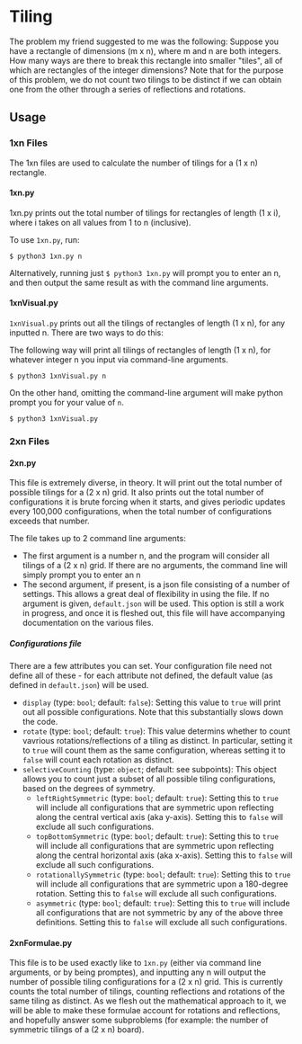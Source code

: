 # Tiling

The problem my friend suggested to me was the following: 
Suppose you have a rectangle of dimensions (m x n), where m and n are both integers. How many ways are there to break this rectangle into smaller "tiles", all of which are rectangles of the integer dimensions?
Note that for the purpose of this problem, we do not count two tilings to be distinct if we can obtain one from the other through a series of reflections and rotations.

## Usage
### 1xn Files
The 1xn files are used to calculate the number of tilings for a (1 x n) rectangle. 

#### 1xn.py
1xn.py prints out the total number of tilings for rectangles of length (1 x i), where i takes on all values from 1 to n (inclusive).

To use `1xn.py`, run:

```
$ python3 1xn.py n
```
Alternatively, running just `$ python3 1xn.py` will prompt you to enter an n, and then output the same result as with the command line arguments.

#### 1xnVisual.py
`1xnVisual.py` prints out all the tilings of rectangles of length (1 x n), for any inputted n. There are two ways to do this:

The following way will print all tilings of rectangles of length (1 x n), for whatever integer n you input via command-line arguments.
```
$ python3 1xnVisual.py n
```

On the other hand, omitting the command-line argument will make python prompt you for your value of `n`.
```
$ python3 1xnVisual.py
```

### 2xn Files
#### 2xn.py
This file is extremely diverse, in theory. It will print out the total number of possible tilings for a (2 x n) grid. It also prints out the total number of configurations it is brute forcing when it starts, and gives periodic updates every 100,000 configurations, when the total number of configurations exceeds that number.

The file takes up to 2 command line arguments:

* The first argument is a number n, and the program will consider all tilings of a (2 x n) grid. If there are no arguments, the command line will simply prompt you to enter an n
* The second argument, if present, is a json file consisting of a number of settings. This allows a great deal of flexibility in using the file. If no argument is given, `default.json` will be used. This option is still a work in progress, and once it is fleshed out, this file will have accompanying documentation on the various files.

##### Configurations file

There are a few attributes you can set. Your configuration file need not define all of these - for each attribute not defined, the default value (as defined in `default.json`) will be used.

* `display` (type: `bool`; default: `false`): Setting this value to `true` will print out all possible configurations. Note that this substantially slows down the code.
* `rotate` (type: `bool`; default: `true`): This value determins whether to count vavrious rotations/reflections of a tiling as distinct. In particular, setting it to `true` will count them as the same configuration, whereas setting it to `false` will count each rotation as distinct.
* `selectiveCounting` (type: `object`; default: see subpoints): This object allows you to count just a subset of all possible tiling configurations, based on the degrees of symmetry.
  * `leftRightSymmetric` (type: `bool`; default: `true`): Setting this to `true` will include all configurations that are symmetric upon reflecting along the central vertical axis (aka y-axis). Setting this to `false` will exclude all such configurations.
  * `topBottomSymmetric` (type: `bool`; default: `true`): Setting this to `true` will include all configurations that are symmetric upon reflecting along the central horizontal axis (aka x-axis). Setting this to `false` will exclude all such configurations.
  * `rotationallySymmetric` (type: `bool`; default: `true`): Setting this to `true` will include all configurations that are symmetric upon a 180-degree rotation. Setting this to `false` will exclude all such configurations.
  * `asymmetric` (type: `bool`; default: `true`): Setting this to `true` will include all configurations that are not symmetric by any of the above three definitions. Setting this to `false` will exclude all such configurations.

#### 2xnFormulae.py
This file is to be used exactly like to `1xn.py` (either via command line arguments, or by being promptes), and inputting any n will output the number of possible tiling configurations for a (2 x n) grid. This is currently counts the total number of tilings, counting reflections and rotations of the same tiling as distinct. As we flesh out the mathematical approach to it, we will be able to make these formulae account for rotations and reflections, and hopefully answer some subproblems (for example: the number of symmetric tilings of a (2 x n) board).
